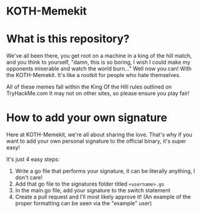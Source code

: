 # KOTH-Memekit

# What is this repository?
We've all been there, you get root on a machine in a king of the hill match, and you think to yourself, "damn, this is so boring, I wish I could make my opponents miserable and watch the world burn..." Well now you can! With the KOTH-Memekit. It's like a rootkit for people who hate themselves.

All of these memes fall within the King Of the Hill rules outlined on TryHackMe.com It may not on other sites, so please ensure you play fair!

# How to add your own signature
Here at KOTH-Memekit, we're all about sharing the love. That's why if you want to add your own personal signature to the official binary, it's super easy!

It's just 4 easy steps:
1. Write a go file that performs your signature, it can be literally anything, I don't care!
2. Add that go file to the signatures folder titled `<username>.go`
3. In the main.go file, add your signature to the switch statement
4. Create a pull request and I'll most likely approve it!
(An example of the proper formatting can be seen via the "example" user)
